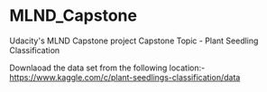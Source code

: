 # MLND_Capstone
Udacity's MLND Capstone project
Capstone Topic - Plant Seedling Classification

Downlaoad the data set from the following location:-
https://www.kaggle.com/c/plant-seedlings-classification/data
